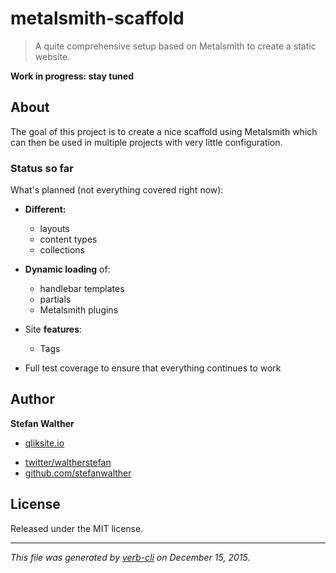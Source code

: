 # metalsmith-scaffold

> A quite comprehensive setup based on Metalsmith to create a static website.

**Work in progress: stay tuned**

## About

The goal of this project is to create a nice scaffold using Metalsmith which can then be used in multiple projects with very little configuration.

### Status so far

What's planned (not everything covered right now):

* **Different:**

  - layouts
  - content types
  - collections

* **Dynamic loading** of:
  - handlebar templates
  - partials
  - Metalsmith plugins

* Site **features**:
  - Tags
* Full test coverage to ensure that everything continues to work

## Author

**Stefan Walther**

+ [qliksite.io](http://qliksite.io)
* [twitter/waltherstefan](http://twitter.com/waltherstefan)
* [github.com/stefanwalther](http://github.com/stefanwalther)

## License

Released under the MIT license.

***

_This file was generated by [verb-cli](https://github.com/assemble/verb-cli) on December 15, 2015._